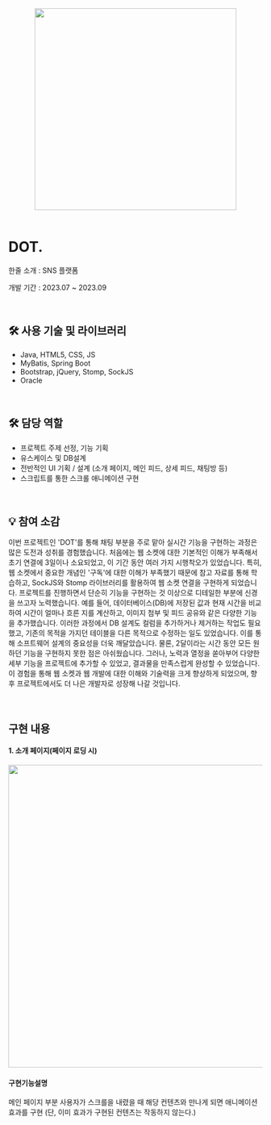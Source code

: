 <div align="center"> 
  <img src="DOT/src/main/webapp/resources/images/dot_logo.png" width="400">
</div>
<br>
<h1>DOT.</h1>
<p>한줄 소개 : SNS 플랫폼</p>
<p>개발 기간 : 2023.07 ~ 2023.09</p>
<br>
<div>
  <h2>🛠  사용 기술 및 라이브러리</h4>
  <ul>
    <li>Java, HTML5, CSS, JS</li>
    <li>MyBatis, Spring Boot</li>
    <li>Bootstrap, jQuery, Stomp, SockJS</li>
    <li>Oracle</li>
  </ul>
</div>
<br>
<div>
  <h2>🛠  담당 역할</h4>
  <ul>
    <li>프로젝트 주제 선정, 기능 기획</li>
    <li>유스케이스 및 DB설계</li>
    <li>전반적인 UI 기획 / 설계 (소개 페이지, 메인 피드, 상세 피드, 채팅방 등)</li>
    <li>스크립트를 통한 스크롤 애니메이션 구현</li>
  </ul>
</div>
<br>
<div>
  <h2>💡 참여 소감</h2> 
  이번 프로젝트인 'DOT'를 통해 채팅 부분을 주로 맡아 실시간 기능을 구현하는 과정은 많은 도전과 성취를 경험했습니다. 처음에는 웹 소켓에 대한 기본적인 이해가 부족해서 초기 연결에 3일이나 소요되었고, 이 기간 동안 여러 가지 시행착오가 있었습니다. 특히, 웹 소켓에서 중요한 개념인 '구독'에 대한 이해가 부족했기 때문에 참고 자료를 통해 학습하고, SockJS와 Stomp 라이브러리를 활용하여 웹 소켓 연결을 구현하게 되었습니다.
프로젝트를 진행하면서 단순히 기능을 구현하는 것 이상으로 디테일한 부분에 신경을 쓰고자 노력했습니다. 예를 들어, 데이터베이스(DB)에 저장된 값과 현재 시간을 비교하여 시간이 얼마나 흐른 지를 계산하고, 이미지 첨부 및 피드 공유와 같은 다양한 기능을 추가했습니다. 이러한 과정에서 DB 설계도 컬럼을 추가하거나 제거하는 작업도 필요했고, 기존의 목적을 가지던 테이블을 다른 목적으로 수정하는 일도 있었습니다. 이를 통해 소프트웨어 설계의 중요성을 더욱 깨달았습니다.
물론, 2달이라는 시간 동안 모든 원하던 기능을 구현하지 못한 점은 아쉬웠습니다. 그러나, 노력과 열정을 쏟아부어 다양한 세부 기능을 프로젝트에 추가할 수 있었고, 결과물을 만족스럽게 완성할 수 있었습니다. 이 경험을 통해 웹 소켓과 웹 개발에 대한 이해와 기술력을 크게 향상하게 되었으며, 향후 프로젝트에서도 더 나은 개발자로 성장해 나갈 것입니다.
</div>
<br><br>
<h2>구현 내용</h2>
<div>
  <h4>1. 소개 페이지(페이지 로딩 시)</h4>
  <img src="DOT Img/Untitled.png" width="600"/>
  <p>
    <h4>구현기능설명</h4>
    메인 페이지 부분 사용자가 스크를을 내렸을 때 해당 컨텐츠와 만나게 되면 애니메이션 효과를 구현
    (단, 이미 효과가 구현된 컨텐츠는 작동하지 않는다.)
  </p>
  <br>
  
</div>
